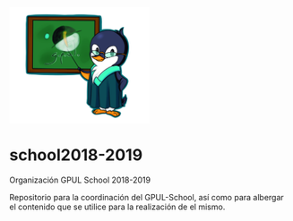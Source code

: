 <img src="images/Pingu_gpul_PIZARRA.png" width="250" height="208" align="middle">

# school2018-2019
Organización GPUL School 2018-2019

Repositorio para la coordinación del GPUL-School, así como para albergar el contenido que se utilice para la realización de el mismo.
